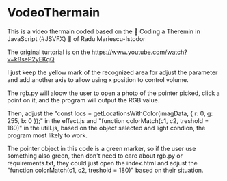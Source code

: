 # VodeoThermain
This is a video thermain coded based on the 🎃 Coding a Theremin in JavaScript (#JSVFX) 🎃 of  Radu Mariescu-Istodor

The original turtorial is on the https://www.youtube.com/watch?v=k8seP2yEKqQ

I just keep the yellow mark of the recognized area for adjust the parameter and add another axis to allow using x position to control volume.

The rgb.py will aloow the user to open a photo of the pointer picked, click a point on it, and the program will output the RGB value.

Then, adjust the "const locs = getLocationsWithColor(imagData, { r: 0, g: 255, b: 0 });" in the effect.js and "function colorMatch(c1, c2, treshold = 180)" in the utill.js, based on the object selected and light condion, the program most likely to work.

The pointer object in this code is a green marker, so if the user use something also green, then don't need to care about rgb.py or requirements.txt, they could just open the index.html and adjust the "function colorMatch(c1, c2, treshold = 180)" based on their situation.
